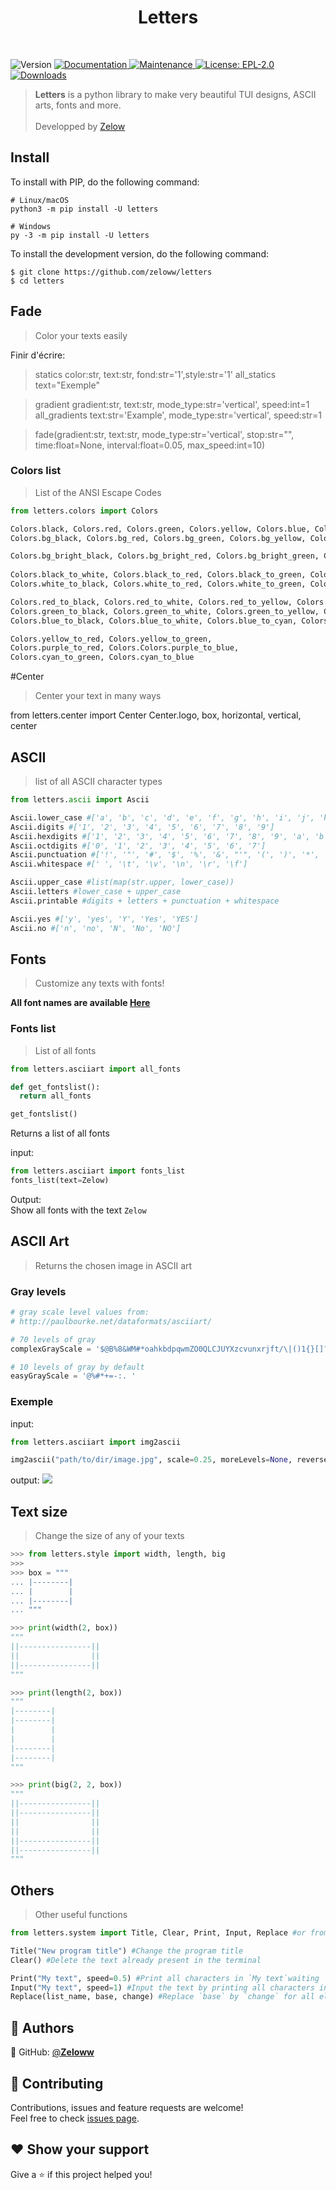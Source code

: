 <h1 align="center">Letters</h1>
<br>
<p>
  <img alt="Version" src="https://img.shields.io/badge/version-2.1-blue.svg?cacheSeconds=2592000" />
  
  <a href="https://github.com/zeloww/letters/blob/main/README.md" target="_blank">
    <img alt="Documentation" src="https://img.shields.io/badge/documentation-yes-blue.svg" />
  </a>
  
  <a href="https://github.com/zeloww/letters" target="_blank">
    <img alt="Maintenance" src="https://img.shields.io/badge/maintained-yes-blue.svg" />
  </a>
  
  <a href="https://github.com/zeloww/letters/blob/main/LICENSE" target="_blank">
    <img alt="License: EPL-2.0" src="https://img.shields.io/github/license/zeloww/letters?color=blue"/>
  </a>
  
  <a href="https://pepy.tech/project/letters" target="_blank">
    <img alt="Downloads" src="https://static.pepy.tech/personalized-badge/letters?period=total&units=international_system&left_color=grey&right_color=blue&left_text=downloads" />
  </a>
</p>

> **Letters** is a python library to make very beautiful TUI designs, ASCII arts, fonts and more.
> <br>
> <br>
> Developped by [Zelow](https://github.com/Zeloww)

## Install

To install with PIP, do the following command:

```shell
# Linux/macOS
python3 -m pip install -U letters

# Windows
py -3 -m pip install -U letters
```

To install the development version, do the following command:

```shell
$ git clone https://github.com/zeloww/letters
$ cd letters
```

## Fade

> Color your texts easily

Finir d'écrire:
> statics color:str, text:str, fond:str='1',style:str='1'
> all_statics text="Exemple"

> gradient gradient:str, text:str, mode_type:str='vertical', speed:int=1
> all_gradients text:str='Example', mode_type:str='vertical', speed:str=1

> fade(gradient:str, text:str, mode_type:str='vertical', stop:str="", time:float=None, interval:float=0.05, max_speed:int=10)

### Colors list

> List of the ANSI Escape Codes

```python
from letters.colors import Colors

Colors.black, Colors.red, Colors.green, Colors.yellow, Colors.blue, Colors.magenta, Colors.cyan, Colors.white
Colors.bg_black, Colors.bg_red, Colors.bg_green, Colors.bg_yellow, Colors.bg_blue, Colors.bg_magenta, Colors.bg_cyan, Colors.bg_white

Colors.bg_bright_black, Colors.bg_bright_red, Colors.bg_bright_green, Colors.bg_bright_yellow, Colors.bg_bright_blue, Colors.bg_bright_magenta, Colors.bg_bright_cyan, bg_bright_white
    
Colors.black_to_white, Colors.black_to_red, Colors.black_to_green, Colors.black_to_blue,
Colors.white_to_black, Colors.white_to_red, Colors.white_to_green, Colors.white_to_blue,

Colors.red_to_black, Colors.red_to_white, Colors.red_to_yellow, Colors.red_to_purple,
Colors.green_to_black, Colors.green_to_white, Colors.green_to_yellow, Colors.green_to_cyan,
Colors.blue_to_black, Colors.blue_to_white, Colors.blue_to_cyan, Colors.blue_to_purple,

Colors.yellow_to_red, Colors.yellow_to_green,
Colors.purple_to_red, Colors.Colors.purple_to_blue,
Colors.cyan_to_green, Colors.cyan_to_blue
```

#Center
> Center your text in many ways

from letters.center import Center
Center.logo, box, horizontal, vertical, center

## ASCII

> list of all ASCII character types

```python
from letters.ascii import Ascii

Ascii.lower_case #['a', 'b', 'c', 'd', 'e', 'f', 'g', 'h', 'i', 'j', 'k', 'l', 'm', 'n', 'o', 'p', 'q', 'r', 's', 't', 'u', 'v', 'w', 'x', 'y', 'z']
Ascii.digits #['1', '2', '3', '4', '5', '6', '7', '8', '9']
Ascii.hexdigits #['1', '2', '3', '4', '5', '6', '7', '8', '9', 'a', 'b', 'c', 'd', 'e', 'f', 'A', 'B', 'C', 'D', 'E', 'F']
Ascii.octdigits #['0', '1', '2', '3', '4', '5', '6', '7']
Ascii.punctuation #['!', '"', '#', '$', '%', '&', "'", '(', ')', '*', '+', ',', '-', '.', '/', ';', '<', '=', '>', '?', '@', '[', '\\', ']', '^', '_', '`', '{', '|', '}', '~']
Ascii.whitespace #[' ', '\t', '\v', '\n', '\r', '\f']

Ascii.upper_case #list(map(str.upper, lower_case))
Ascii.letters #lower_case + upper_case
Ascii.printable #digits + letters + punctuation + whitespace

Ascii.yes #['y', 'yes', 'Y', 'Yes', 'YES']
Ascii.no #['n', 'no', 'N', 'No', 'NO']
```

## Fonts

> Customize any texts with fonts!

**All font names are available [Here](https://pastebin.com/r1taHnrZ)**

### Fonts list

> List of all fonts

```python
from letters.asciiart import all_fonts

def get_fontslist():
  return all_fonts

get_fontslist()
```

Returns a list of all fonts

input:
```python
from letters.asciiart import fonts_list
fonts_list(text=Zelow)
```

Output:<br>
Show all fonts with the text `Zelow`

## ASCII Art

> Returns the chosen image in ASCII art

### Gray levels

```python
# gray scale level values from:
# http://paulbourke.net/dataformats/asciiart/

# 70 levels of gray
complexGrayScale = '$@B%8&WM#*oahkbdpqwmZO0QLCJUYXzcvunxrjft/\|()1{}[]?-_+~<>i!lI;:,"^`\'. '

# 10 levels of gray by default
easyGrayScale = '@%#*+=-:. '
```

### Exemple

input:
```python
from letters.asciiart import img2ascii

img2ascii("path/to/dir/image.jpg", scale=0.25, moreLevels=None, reverseLight=False)
```

output:
<img src=https://i.imgur.com/C57mNoo.png>

## Text size
> Change the size of any of your texts
  
```py
>>> from letters.style import width, length, big
>>>
>>> box = """
... |--------|
... |        |
... |--------|
... """

>>> print(width(2, box))
"""
||----------------||
||                ||
||----------------||
"""

>>> print(length(2, box))
"""
|--------|
|--------|
|        |
|        |
|--------|
|--------|
"""

>>> print(big(2, 2, box))
"""
||----------------||
||----------------||
||                ||
||                ||
||----------------||
||----------------||
"""
```

## Others
> Other useful functions

```python
from letters.system import Title, Clear, Print, Input, Replace #or from letters.system import *

Title("New program title") #Change the program title
Clear() #Delete the text already present in the terminal

Print("My text", speed=0.5) #Print all characters in `My text`waiting `0.5` seconds between each characters 
Input("My text", speed=1) #Input the text by printing all characters in `My text` waiting `1` seconds between each characters 
Replace(list_name, base, change) #Replace `base` by `change` for all elements in `list_name`
```

## 👤 Authors

👤 GitHub: [@**Zeloww**](https://github.com/zeloww)<br>

## 🤝 Contributing

Contributions, issues and feature requests are welcome!<br />Feel free to check [issues page](https://github.com/zeloww/letters/issues).

## ❤ Show your support

Give a ⭐️ if this project helped you!
